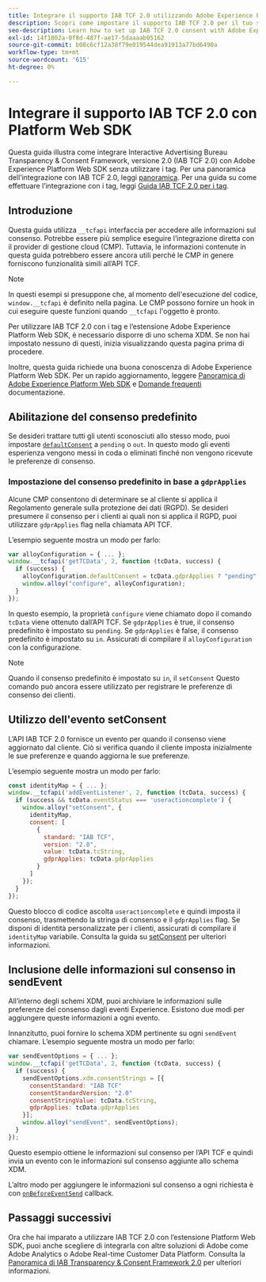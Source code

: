```yaml
---
title: Integrare il supporto IAB TCF 2.0 utilizzando Adobe Experience Platform Web SDK
description: Scopri come impostare il supporto IAB TCF 2.0 per il tuo sito web senza utilizzare i tag.
seo-description: Learn how to set up IAB TCF 2.0 consent with Adobe Experience Platform Web SDK
exl-id: 14f1802a-0f8d-487f-ae17-5daaaab05162
source-git-commit: b08c6cf12a38f79e019544dea91913a77bd6490a
workflow-type: tm+mt
source-wordcount: '615'
ht-degree: 0%

---
```


# Integrare il supporto IAB TCF 2.0 con Platform Web SDK

Questa guida illustra come integrare Interactive Advertising Bureau Transparency &amp; Consent Framework, versione 2.0 (IAB TCF 2.0) con Adobe Experience Platform Web SDK senza utilizzare i tag. Per una panoramica dell’integrazione con IAB TCF 2.0, leggi [panoramica](./overview.md). Per una guida su come effettuare l’integrazione con i tag, leggi [Guida IAB TCF 2.0 per i tag](./with-tags.md).

## Introduzione

Questa guida utilizza `__tcfapi` interfaccia per accedere alle informazioni sul consenso. Potrebbe essere più semplice eseguire l’integrazione diretta con il provider di gestione cloud (CMP). Tuttavia, le informazioni contenute in questa guida potrebbero essere ancora utili perché le CMP in genere forniscono funzionalità simili all’API TCF.

>[!NOTE]
>
>In questi esempi si presuppone che, al momento dell&#39;esecuzione del codice, `window.__tcfapi` è definito nella pagina. Le CMP possono fornire un hook in cui eseguire queste funzioni quando `__tcfapi` l&#39;oggetto è pronto.

Per utilizzare IAB TCF 2.0 con i tag e l’estensione Adobe Experience Platform Web SDK, è necessario disporre di uno schema XDM. Se non hai impostato nessuno di questi, inizia visualizzando questa pagina prima di procedere.

Inoltre, questa guida richiede una buona conoscenza di Adobe Experience Platform Web SDK. Per un rapido aggiornamento, leggere [Panoramica di Adobe Experience Platform Web SDK](../../home.md) e [Domande frequenti](../../faq.md) documentazione.

## Abilitazione del consenso predefinito

Se desideri trattare tutti gli utenti sconosciuti allo stesso modo, puoi impostare [`defaultConsent`](/help/web-sdk/commands/configure/defaultconsent.md) a `pending` o `out`. In questo modo gli eventi esperienza vengono messi in coda o eliminati finché non vengono ricevute le preferenze di consenso.

### Impostazione del consenso predefinito in base a `gdprApplies`

Alcune CMP consentono di determinare se al cliente si applica il Regolamento generale sulla protezione dei dati (RGPD). Se desideri presumere il consenso per i clienti ai quali non si applica il RGPD, puoi utilizzare `gdprApplies` flag nella chiamata API TCF.

L’esempio seguente mostra un modo per farlo:

```javascript
var alloyConfiguration = { ... };
window.__tcfapi('getTCData', 2, function (tcData, success) {
  if (success) {
    alloyConfiguration.defaultConsent = tcData.gdprApplies ? "pending" : "in";
    window.alloy("configure", alloyConfiguration);
  }
});
```

In questo esempio, la proprietà `configure` viene chiamato dopo il comando `tcData` viene ottenuto dall’API TCF. Se `gdprApplies` è true, il consenso predefinito è impostato su `pending`. Se `gdprApplies` è false, il consenso predefinito è impostato su `in`. Assicurati di compilare il `alloyConfiguration` con la configurazione.

>[!NOTE]
>
>Quando il consenso predefinito è impostato su `in`, il `setConsent` Questo comando può ancora essere utilizzato per registrare le preferenze di consenso dei clienti.

## Utilizzo dell&#39;evento setConsent

L’API IAB TCF 2.0 fornisce un evento per quando il consenso viene aggiornato dal cliente. Ciò si verifica quando il cliente imposta inizialmente le sue preferenze e quando aggiorna le sue preferenze.

L’esempio seguente mostra un modo per farlo:

```javascript
const identityMap = { ... };
window.__tcfapi('addEventListener', 2, function (tcData, success) {
  if (success && tcData.eventStatus === 'useractioncomplete') {
    window.alloy("setConsent", {
      identityMap,
      consent: [
        {
          standard: "IAB TCF",
          version: "2.0",
          value: tcData.tcString,
          gdprApplies: tcData.gdprApplies
        }
      ]
    });
  }
});
```

Questo blocco di codice ascolta `useractioncomplete` e quindi imposta il consenso, trasmettendo la stringa di consenso e il `gdprApplies` flag. Se disponi di identità personalizzate per i clienti, assicurati di compilare il `identityMap` variabile. Consulta la guida su [setConsent](../../../web-sdk/commands/setconsent.md) per ulteriori informazioni.

## Inclusione delle informazioni sul consenso in sendEvent

All’interno degli schemi XDM, puoi archiviare le informazioni sulle preferenze del consenso dagli eventi Experience. Esistono due modi per aggiungere queste informazioni a ogni evento.

Innanzitutto, puoi fornire lo schema XDM pertinente su ogni `sendEvent` chiamare. L’esempio seguente mostra un modo per farlo:

```javascript
var sendEventOptions = { ... };
window.__tcfapi('getTCData', 2, function (tcData, success) {
  if (success) {
    sendEventOptions.xdm.consentStrings = [{
      consentStandard: "IAB TCF"
      consentStandardVersion: "2.0"
      consentStringValue: tcData.tcString,
      gdprApplies: tcData.gdprApplies
    }];
    window.alloy("sendEvent", sendEventOptions);
  }
});
```

Questo esempio ottiene le informazioni sul consenso per l’API TCF e quindi invia un evento con le informazioni sul consenso aggiunte allo schema XDM.

L’altro modo per aggiungere le informazioni sul consenso a ogni richiesta è con [`onBeforeEventSend`](/help/web-sdk/commands/configure/onbeforeeventsend.md) callback.

## Passaggi successivi

Ora che hai imparato a utilizzare IAB TCF 2.0 con l’estensione Platform Web SDK, puoi anche scegliere di integrarla con altre soluzioni di Adobe come Adobe Analytics o Adobe Real-time Customer Data Platform. Consulta la [Panoramica di IAB Transparency &amp; Consent Framework 2.0](./overview.md) per ulteriori informazioni.
